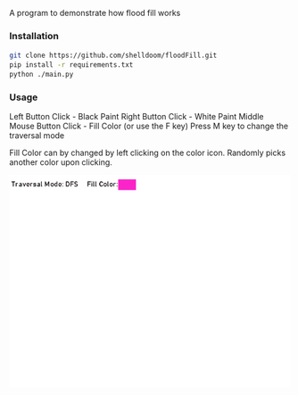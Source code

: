 A program to demonstrate how flood fill works

### Installation
```bash
git clone https://github.com/shelldoom/floodFill.git
pip install -r requirements.txt
python ./main.py
```

### Usage
Left Button Click - Black Paint
Right Button Click - White Paint
Middle Mouse Button Click - Fill Color (or use the F key)
Press M key to change the traversal mode 

Fill Color can by changed by left clicking on the color icon. Randomly picks another color upon clicking.


![Flood Fill](floodFill.gif)